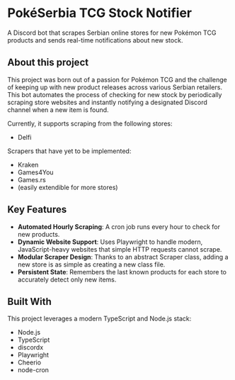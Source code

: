 
# PokéSerbia TCG Stock Notifier

A Discord bot that scrapes Serbian online stores for new Pokémon TCG products and sends real-time notifications about new stock.

## About this project

This project was born out of a passion for Pokémon TCG and the challenge of keeping up with new product releases across various Serbian retailers. This bot automates the process of checking for new stock by periodically scraping store websites and instantly notifying a designated Discord channel when a new item is found.

Currently, it supports scraping from the following stores:
- Delfi

Scrapers that have yet to be implemented:
- Kraken
- Games4You
- Games.rs
- (easily extendible for more stores)

## Key Features

- **Automated Hourly Scraping**: A cron job runs every hour to check for new products.
- **Dynamic Website Support**: Uses Playwright to handle modern, JavaScript-heavy websites that simple HTTP requests cannot scrape.
- **Modular Scraper Design**: Thanks to an abstract Scraper class, adding a new store is as simple as creating a new class file.
- **Persistent State**: Remembers the last known products for each store to accurately detect only new items.

## Built With

This project leverages a modern TypeScript and Node.js stack:
- Node.js
- TypeScript
- discordx
- Playwright
- Cheerio
- node-cron